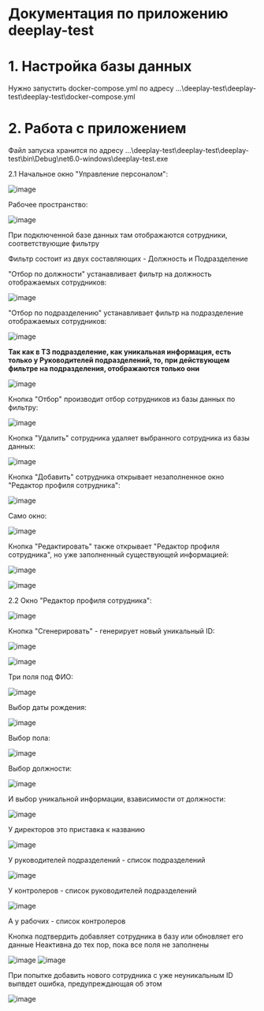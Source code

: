 # Документация по приложению deeplay-test

# 1. Настройка базы данных

Нужно запустить docker-compose.yml по адресу ...\deeplay-test\deeplay-test\deeplay-test\docker-compose.yml

# 2. Работа с приложением
Файл запуска хранится по адресу ...\deeplay-test\deeplay-test\deeplay-test\bin\Debug\net6.0-windows\deeplay-test.exe

2.1 Начальное окно "Управление персоналом":

![image](https://user-images.githubusercontent.com/81422717/172888019-7497c151-2aae-46c4-9644-0f8b660e9d9f.png)

Рабочее пространство:

![image](https://user-images.githubusercontent.com/81422717/172888110-bb7a52f6-b813-4a21-ae17-4c1d8ba7494c.png)

При подключенной базе данных там отображаются сотрудники, соответствующие фильтру


Фильтр состоит из двух составляющих - Должность и Подразделение

"Отбор по должности" устанавливает фильтр на должность отображаемых сотрудников:

![image](https://user-images.githubusercontent.com/81422717/172888175-844b9a41-7dbf-46f6-b274-5c7ce5fc1524.png)

"Отбор по подразделению" устанавливает фильтр на подразделение отображаемых сотрудников:

![image](https://user-images.githubusercontent.com/81422717/172888223-06916b16-c96c-4847-abda-02107edeb060.png)

**Так как в ТЗ подразделение, как уникальная информация, есть только у Руководителей подразделений, то, при действующем фильтре на подразделения, отображаются только они**

![image](https://user-images.githubusercontent.com/81422717/172889993-d5e205ef-e204-41c0-abda-5eacf608bbfa.png)


Кнопка "Отбор" производит отбор сотрудников из базы данных по фильтру:

![image](https://user-images.githubusercontent.com/81422717/172888273-56a3733a-93f2-43c9-a292-de51f0066709.png)

Кнопка "Удалить" сотрудника удаляет выбранного сотрудника из базы данных:

![image](https://user-images.githubusercontent.com/81422717/172888314-b5df663c-3178-4a62-bfd8-5bb017f5b84e.png)

Кнопка "Добавить" сотрудника открывает незаполненное окно "Редактор профиля сотрудника":

![image](https://user-images.githubusercontent.com/81422717/172888816-dbae5946-019c-408d-b02d-50e69992b3fa.png)

Само окно:

![image](https://user-images.githubusercontent.com/81422717/172888780-5cdb7d5a-eb2e-4e21-8fd7-47abe5127f1b.png)

Кнопка "Редактировать" также открывает "Редактор профиля сотрудника", но уже заполненный существующей информацией:

![image](https://user-images.githubusercontent.com/81422717/172889156-4caa02c4-fbcf-4c9a-b354-791420f0f96b.png)

![image](https://user-images.githubusercontent.com/81422717/172889300-23bffd2d-e2f2-41e6-acfa-0aff46321088.png)

2.2 Окно "Редактор профиля сотрудника":

![image](https://user-images.githubusercontent.com/81422717/172889746-054a7942-d7a3-4e9c-919f-ea6c25a3ccc6.png)

Кнопка "Сгенерировать" - генерирует новый уникальный ID:

![image](https://user-images.githubusercontent.com/81422717/172890272-531e3b92-28a7-4b9f-98b4-2545741282b3.png)

![image](https://user-images.githubusercontent.com/81422717/172890423-839b6037-b7d7-460c-a1c1-4813c09aa300.png)

Три поля под ФИО:

![image](https://user-images.githubusercontent.com/81422717/172890673-8f86c52c-ed20-44a5-a37a-0cc310f0778d.png)

Выбор даты рождения:

![image](https://user-images.githubusercontent.com/81422717/172890772-36e022a6-f33d-4b36-abde-f6433f83525c.png)

Выбор пола:

![image](https://user-images.githubusercontent.com/81422717/172890894-15e1f679-d137-458d-aa28-277320854c93.png)

Выбор должности:

![image](https://user-images.githubusercontent.com/81422717/172890954-890e70d4-1157-4291-be24-cf123d846cd5.png)

И выбор уникальной информации, взависимости от должности:

![image](https://user-images.githubusercontent.com/81422717/172891123-6e2763f8-b9a6-4979-b97f-5bf1a35f26fb.png)

У директоров это приставка к названию

![image](https://user-images.githubusercontent.com/81422717/172891156-a4e25d2c-66f3-4955-b56a-7edbe8a6b5b1.png)

У руководителей подразделений - список подразделений

![image](https://user-images.githubusercontent.com/81422717/172891183-88f83904-21e5-4f7e-b51b-0b28968a269a.png)

У контролеров - список руководителей подразделений

![image](https://user-images.githubusercontent.com/81422717/172891219-3b10a877-0d17-4ec7-be08-51a73770fba4.png)

А у рабочих - список контролеров

Кнопка подтвердить добавляет сотрудника в базу или обновляет его данные
Неактивна до тех пор, пока все поля не заполнены

![image](https://user-images.githubusercontent.com/81422717/172891913-cc69d9d9-825f-47ac-b157-d7c8d09c548f.png)
![image](https://user-images.githubusercontent.com/81422717/172891952-ed673276-a6cf-4d6a-8b99-d1c092502bd0.png)

При попытке добавить нового сотрудника с уже неуникальным ID выпвдет ошибка, предупреждающая об этом

![image](https://user-images.githubusercontent.com/81422717/172892221-6cf5d63b-7a13-45a9-829a-89f73e23f201.png)
